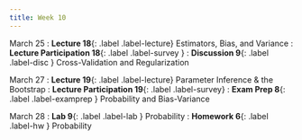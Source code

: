 ```yaml
---
title: Week 10
---
```



March 25
: **Lecture 18**{: .label .label-lecture} Estimators, Bias, and Variance
: **Lecture Participation 18**{: .label .label-survey } 
: **Discussion 9**{: .label .label-disc } Cross-Validation and Regularization

March 27
: **Lecture 19**{: .label .label-lecture} Parameter Inference & the Bootstrap
: **Lecture Participation 19**{: .label .label-survey} 
: **Exam Prep 8**{: .label .label-examprep } Probability and Bias-Variance

March 28
: **Lab 9**{: .label .label-lab }  Probability
: **Homework 6**{: .label .label-hw } Probability
